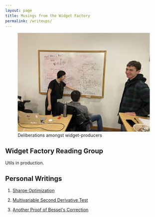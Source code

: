 ```yaml
---
layout: page
title: Musings from the Widget Factory
permalink: /writeups/
---
```


<figure class="image-with-caption">
  <img src="/assets/images/widget_factory.jpg">
  <figcaption>Deliberations amongst widget-producers</figcaption>
</figure>


## Widget Factory Reading Group
Utils in production.



## Personal Writings

1. [Sharpe Optimization](https://drive.google.com/file/d/1B9qrzBHdEi3-MNV8k3LlS8mRAjXQH4so/view?usp=sharing)

2. [Multivariable Second Derivative Test](https://drive.google.com/file/d/1VbF72qroiVuWIBOskK1CEFU7M_F1UQeo/view?usp=sharing)

3. [Another Proof of Bessel's Correction](https://drive.google.com/file/d/10xX4xNAdkZn7QqueVfQd-KSrPtfbYpJP/view?usp=sharing)